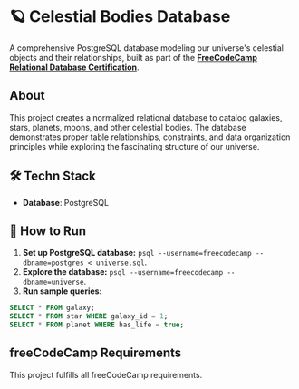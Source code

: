 # 🪐 Celestial Bodies Database

A comprehensive PostgreSQL database modeling our universe's celestial objects and their relationships, built as part of the [**FreeCodeCamp Relational Database Certification**](https://www.freecodecamp.org/learn/relational-database/).

## About

This project creates a normalized relational database to catalog galaxies, stars, planets, moons, and other celestial bodies. The database demonstrates proper table relationships, constraints, and data organization principles while exploring the fascinating structure of our universe.

## 🛠️ Techn Stack

- **Database**: PostgreSQL

## 🚀 How to Run

1. **Set up PostgreSQL database:** `psql --username=freecodecamp --dbname=postgres < universe.sql`.
1. **Explore the database:** `psql --username=freecodecamp --dbname=universe`.
1. **Run sample queries:**
```sql
SELECT * FROM galaxy;
SELECT * FROM star WHERE galaxy_id = 1;
SELECT * FROM planet WHERE has_life = true;
```

## freeCodeCamp Requirements

This project fulfills all freeCodeCamp requirements.
